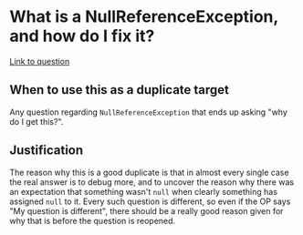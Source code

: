 # What is a NullReferenceException, and how do I fix it?

[Link to question](https://stackoverflow.com/questions/4660142/what-is-a-nullreferenceexception-and-how-do-i-fix-it/4660186#4660186)

## When to use this as a duplicate target

Any question regarding `NullReferenceException` that ends up asking "why do I get this?".

## Justification

The reason why this is a good duplicate is that in almost every single case the real answer
is to debug more, and to uncover the reason why there was an expectation that something
wasn't `null` when clearly something has assigned `null` to it. Every such question is different,
so even if the OP says "My question is different", there should be a really good reason given
for why that is before the question is reopened.
